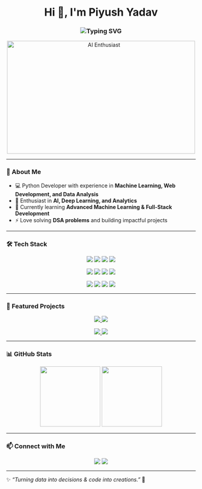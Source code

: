 <!-- Profile Header -->
<h1 align="center">Hi 👋, I'm Piyush Yadav</h1>
<h3 align="center">
  <img src="https://readme-typing-svg.herokuapp.com?font=Fira+Code&weight=600&size=22&pause=1000&color=36BCF7&center=true&vCenter=true&width=500&lines=Python+Developer;Machine+Learning+%26+AI+Enthusiast;Full+Stack+Developer;Data+Science+Explorer;Problem+Solver+%7C+DSA+Lover" alt="Typing SVG" />
</h3>

<!-- Banner / GIF -->
<p align="center">
  <img src="https://media.giphy.com/media/qgQUggAC3Pfv687qPC/giphy.gif" width="500" height="300" alt="AI Enthusiast">
</p>

---

### 🚀 About Me
- 💻 Python Developer with experience in **Machine Learning, Web Development, and Data Analysis**  
- 🤖 Enthusiast in **AI, Deep Learning, and Analytics**  
- 🌱 Currently learning **Advanced Machine Learning & Full-Stack Development**  
- ⚡ Love solving **DSA problems** and building impactful projects  

---

### 🛠️ Tech Stack
<p align="center">
  <!-- Programming -->
  <img src="https://img.shields.io/badge/Python-3670A0?style=for-the-badge&logo=python&logoColor=ffdd54"/>
  <img src="https://img.shields.io/badge/JavaScript-F7DF1E?style=for-the-badge&logo=javascript&logoColor=black"/>
  <img src="https://img.shields.io/badge/HTML5-E34F26?style=for-the-badge&logo=html5&logoColor=white"/>
  <img src="https://img.shields.io/badge/CSS3-1572B6?style=for-the-badge&logo=css3&logoColor=white"/>
</p>

<p align="center">
  <!-- Frameworks -->
  <img src="https://img.shields.io/badge/Django-092E20?style=for-the-badge&logo=django&logoColor=white"/>
  <img src="https://img.shields.io/badge/Django%20REST-ff1709?style=for-the-badge&logo=django&logoColor=white"/>
  <img src="https://img.shields.io/badge/TensorFlow-FF6F00?style=for-the-badge&logo=tensorflow&logoColor=white"/>
  <img src="https://img.shields.io/badge/Scikit--Learn-F7931E?style=for-the-badge&logo=scikit-learn&logoColor=white"/>
</p>

<p align="center">
  <!-- Libraries -->
  <img src="https://img.shields.io/badge/Numpy-013243?style=for-the-badge&logo=numpy&logoColor=white"/>
  <img src="https://img.shields.io/badge/Pandas-150458?style=for-the-badge&logo=pandas&logoColor=white"/>
  <img src="https://img.shields.io/badge/Matplotlib-11557c?style=for-the-badge&logo=plotly&logoColor=white"/>
  <img src="https://img.shields.io/badge/Seaborn-009688?style=for-the-badge&logo=seaborn&logoColor=white"/>
</p>

---

### 🌟 Featured Projects
<p align="center">
  <a href="https://github.com/YOUR_USERNAME/AgriKart">
    <img src="https://github-readme-stats.vercel.app/api/pin/?username=YOUR_USERNAME&repo=AgriKart&theme=radical" />
  </a>
  <a href="https://github.com/YOUR_USERNAME/Crypto-Portfolio-Tracker">
    <img src="https://github-readme-stats.vercel.app/api/pin/?username=YOUR_USERNAME&repo=Crypto-Portfolio-Tracker&theme=radical" />
  </a>
</p>

<p align="center">
  <a href="https://github.com/YOUR_USERNAME/Mental-Health-Tracker">
    <img src="https://github-readme-stats.vercel.app/api/pin/?username=YOUR_USERNAME&repo=Mental-Health-Tracker&theme=radical" />
  </a>
  <a href="https://github.com/YOUR_USERNAME/Shoe-Selling-Platform">
    <img src="https://github-readme-stats.vercel.app/api/pin/?username=YOUR_USERNAME&repo=Shoe-Selling-Platform&theme=radical" />
  </a>
</p>

---

### 📊 GitHub Stats
<p align="center">
  <img src="https://github-readme-stats.vercel.app/api?username=PiyushYadav15&show_icons=true&theme=radical" height="160"/>
  <img src="https://github-readme-streak-stats.herokuapp.com/?user=Piyush&theme=radical" height="160"/>
</p>

---

### 📫 Connect with Me
<p align="center">
  <a href="piyushyadav2915@gmail.com"><img src="https://img.shields.io/badge/Email-D14836?style=for-the-badge&logo=gmail&logoColor=white"></a>
  <a href="www.linkedin.com/in/piyush-yadav1529"><img src="https://img.shields.io/badge/LinkedIn-0077b5?style=for-the-badge&logo=linkedin&logoColor=white"></a>
</p>

---

✨ *“Turning data into decisions & code into creations.”* 🚀
